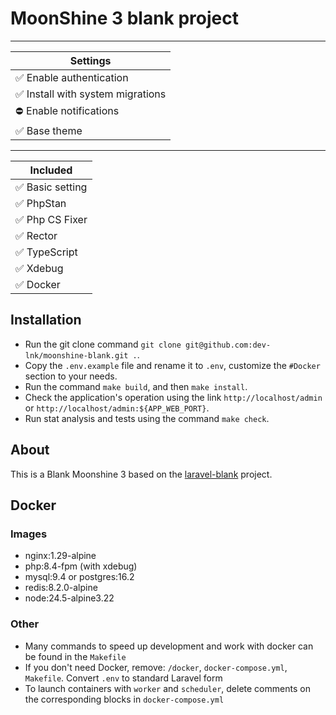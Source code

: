 # MoonShine 3 blank project

---

| Settings                         |
|----------------------------------|
| ✅ Enable authentication          |
| ✅ Install with system migrations |
| ⛔ Enable notifications           |
| ✅ Base theme                     |

---

| Included        |
|-----------------|
| ✅ Basic setting |
| ✅ PhpStan       |
| ✅ Php CS Fixer  |
| ✅ Rector        |
| ✅ TypeScript    |
| ✅ Xdebug        |
| ✅ Docker        |

## Installation
- Run the git clone command `git clone git@github.com:dev-lnk/moonshine-blank.git .`.
- Copy the `.env.example` file and rename it to `.env`, customize the `#Docker` section to your needs.
- Run the command `make build`, and then `make install`.
- Check the application's operation using the link `http://localhost/admin` or `http://localhost/admin:${APP_WEB_PORT}`.
- Run stat analysis and tests using the command `make check`.

## About
This is a Blank Moonshine 3 based on the [laravel-blank](https://github.com/dev-lnk/laravel-blank) project.

## Docker

### Images

- nginx:1.29-alpine
- php:8.4-fpm (with xdebug)
- mysql:9.4 or postgres:16.2
- redis:8.2.0-alpine
- node:24.5-alpine3.22

### Other
- Many commands to speed up development and work with docker can be found in the `Makefile`
- If you don't need Docker, remove: `/docker`, `docker-compose.yml`, `Makefile`. Convert `.env` to standard Laravel form
- To launch containers with `worker` and `scheduler`, delete comments on the corresponding blocks in `docker-compose.yml`
